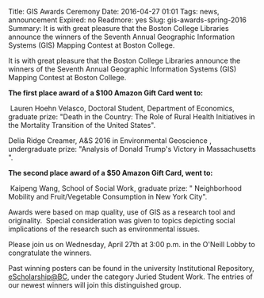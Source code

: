 Title: GIS Awards Ceremony 
Date: 2016-04-27 01:01 
Tags: news, announcement
Expired: no 
Readmore: yes
Slug: gis-awards-spring-2016 
Summary: It is with great pleasure that the Boston College Libraries announce the winners of the Seventh Annual Geographic Information Systems (GIS) Mapping Contest at Boston College. 

<p>It is with great  pleasure that the Boston College Libraries announce the winners of the Seventh  Annual Geographic Information Systems (GIS) Mapping Contest at Boston College. </p>

<p><strong>The first  place award of a $100 Amazon Gift Card went to: </strong></p>
<p> Lauren  Hoehn Velasco, Doctoral Student, Department of Economics, graduate prize:  "Death in the Country: The Role of Rural Health Initiatives in the  Mortality Transition of the United States".  </p>

<p>Delia Ridge  Creamer, A&amp;S 2016 in Environmental Geoscience , undergraduate prize: "Analysis  of Donald Trump's Victory in Massachusetts ".</p>

<p><strong>The second  place award of a $50 Amazon Gift Card, went to:</strong></p>
 Kaipeng Wang, School of Social Work, graduate prize: " Neighborhood Mobility and Fruit/Vegetable Consumption in New York City".

<p>Awards were based  on map quality, use of GIS as a research tool and originality.  Special  consideration was given to topics depicting social implications of the research  such as environmental issues. </p>


<p>Please join us on Wednesday, April 27th  at 3:00 p.m. in the O'Neill Lobby to congratulate the winners.  </p>


<p>Past winning posters can be found in the university  Institutional Repository,  <a href="http://escholarship.bc.edu" target="_blank">eScholarship@BC</a>, under the category Juried Student Work. The entries of our newest winners will join this distinguished group. </p>

<!-- USEFUL CUT AND PASTE STUFF.

<img src="/theme/img/news/201X-XX/XXXX.png" alt="words" class="float_left">

<img src="/theme/img/news/201X-XX/XXXX.png" alt="words" class="float_right">

<a href="#" target="_blank">

-->